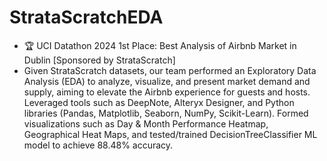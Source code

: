 # StrataScratchEDA

- 🏆 UCI Datathon 2024 1st Place: Best Analysis of Airbnb Market in Dublin [Sponsored by StrataScratch]
- Given StrataScratch datasets, our team performed an Exploratory Data Analysis (EDA) to analyze, visualize, and present market demand and supply, aiming to elevate the Airbnb experience for guests and hosts. Leveraged tools such as DeepNote, Alteryx Designer, and Python libraries (Pandas, Matplotlib, Seaborn, NumPy, Scikit-Learn). Formed visualizations such as Day & Month Performance Heatmap, Geographical Heat Maps, and tested/trained DecisionTreeClassifier ML model to achieve 88.48% accuracy.
